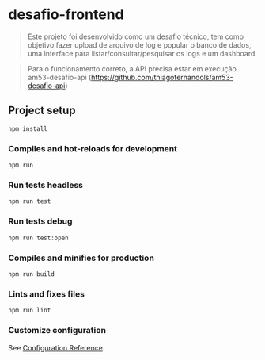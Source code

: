 # desafio-frontend

> Este projeto foi desenvolvido como um desafio técnico, tem como objetivo fazer upload de arquivo de log e popular o banco de dados,
uma interface para listar/consultar/pesquisar os logs e um dashboard.

>Para o funcionamento correto, a API precisa estar em execução. am53-desafio-api (https://github.com/thiagofernandols/am53-desafio-api)

## Project setup
```
npm install
```

### Compiles and hot-reloads for development
```
npm run 
```

### Run tests headless
```
npm run test
```

### Run tests debug
```
npm run test:open
```

### Compiles and minifies for production
```
npm run build
```

### Lints and fixes files
```
npm run lint
```

### Customize configuration
See [Configuration Reference](https://cli.vuejs.org/config/).
